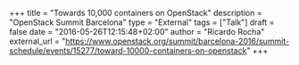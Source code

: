 +++
title = "Towards 10,000 containers on OpenStack"
description = "OpenStack Summit Barcelona"
type = "External"
tags = ["Talk"]
draft = false
date = "2016-05-26T12:15:48+02:00"
author = "Ricardo Rocha"
external_url = "https://www.openstack.org/summit/barcelona-2016/summit-schedule/events/15277/toward-10000-containers-on-openstack"
+++

